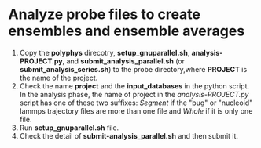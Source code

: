 # Analyze probe files to create ensembles and ensemble averages

 1. Copy the **polyphys** direcotry, **setup_gnuparallel.sh**, **analysis-PROJECT.py**, and
    **submit_analysis_parallel.sh** (or **submit_analysis_series.sh**) to the probe directory,where **PROJECT**
    is the name of the project.
 2. Check the name **project** and the **input_databases** in the python script.
    In the analysis phase, the name of project in the *analysis-PROJECT.py*
    script has one of these two suffixes: *Segment* if the "bug" or
    "nucleoid" lammps trajectory files are more than one file and *Whole* if it
    is only one file.
 3. Run **setup_gnuparallel.sh** file.
 4. Check the detail of **submit-analysis_parallel.sh** and then submit it.
